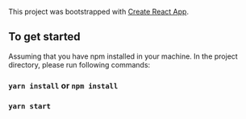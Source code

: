 This project was bootstrapped with [Create React App](https://github.com/facebook/create-react-app).

## To get started

Assuming that you have npm installed in your machine. In the project directory, please run following commands:

### `yarn install` or `npm install`
### `yarn start`

